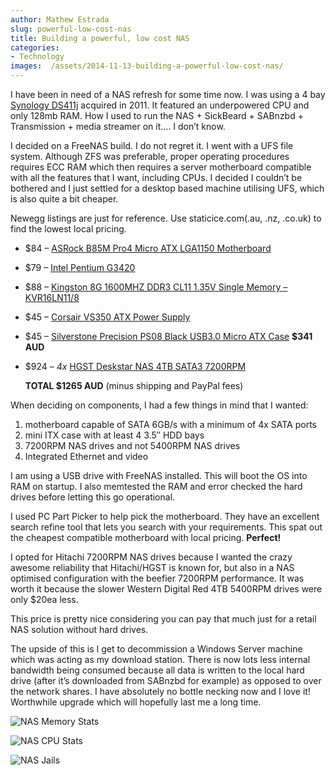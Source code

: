 ```yaml
---
author: Mathew Estrada
slug: powerful-low-cost-nas
title: Building a powerful, low cost NAS
categories:
- Technology
images:  /assets/2014-11-13-building-a-powerful-low-cost-nas/
---
```


I have been in need of a NAS refresh for some time now. I was using a 4 bay [Synology DS411j](http://www.engadget.com/products/synology/ds411j/specs/) acquired in 2011. It featured an underpowered CPU and only 128mb RAM. How I used to run the NAS + SickBeard + SABnzbd + Transmission + media streamer on it…. I don’t know.

I decided on a FreeNAS build. I do not regret it. I went with a UFS file system. Although ZFS was preferable, proper operating procedures requires ECC RAM which then requires a server motherboard compatible with all the features that I want, including CPUs. I decided I couldn’t be bothered and I just settled for a desktop based machine utilising UFS, which is also quite a bit cheaper.

<!--more-->

Newegg listings are just for reference. Use staticice.com(.au, .nz, .co.uk) to find the lowest local pricing.



- $84 – [ASRock B85M Pro4 Micro ATX LGA1150 Motherboard](http://www.newegg.com/Product/Product.aspx?Item=N82E16813157388)

- $79 – [Intel Pentium G3420](http://www.newegg.com/Product/Product.aspx?Item=N82E16819116949)

- $88 – [Kingston 8G 1600MHZ DDR3 CL11 1.35V Single Memory – KVR16LN11/8](http://www.newegg.com/Product/Product.aspx?Item=054-00X6-00002&cm_re=KVR16LN11%2f8-_-054-00X6-00002-_-Product)

- $45 – [Corsair VS350 ATX Power Supply](http://www.pccasegear.com/index.php?main_page=product_info&products_id=22269)

- \$45 – [Silverstone Precision PS08 Black USB3.0 Micro ATX Case](http://www.newegg.com/Product/Product.aspx?Item=N82E16811163247)
  **$341 AUD**

-  \$924 – *4x* [HGST Deskstar NAS 4TB SATA3 7200RPM](http://www.amazon.com/HGST-Deskstar-3-5-Inch-Internal-0S03664/dp/B00HHAJRU0)

   **TOTAL $1265 AUD** (minus shipping and PayPal fees)



When deciding on components, I had a few things in mind that I wanted:

1. motherboard capable of SATA 6GB/s with a minimum of 4x SATA ports
2. mini ITX case with at least 4 3.5″ HDD bays
3. 7200RPM NAS drives and not 5400RPM NAS drives
4. Integrated Ethernet and video



I am using a USB drive with FreeNAS installed. This will boot the OS into RAM on startup. I also memtested the RAM and error checked the hard drives before letting this go operational.

I used PC Part Picker to help pick the motherboard. They have an excellent search refine tool that lets you search with your requirements. This spat out the cheapest compatible motherboard with local pricing. **Perfect!**

I opted for Hitachi 7200RPM NAS drives because I wanted the crazy awesome reliability that Hitachi/HGST is known for, but also in a NAS optimised configuration with the beefier 7200RPM performance. It was worth it because the slower Western Digital Red 4TB 5400RPM drives were only $20ea less.

This price is pretty nice considering you can pay that much just for a retail NAS solution without hard drives.

The upside of this is I get to decommission a Windows Server machine which was acting as my download station. There is now lots less internal bandwidth being consumed because all data is written to the local hard drive (after it’s downloaded from SABnzbd for example) as opposed to over the network shares. I have absolutely no bottle necking now and I love it! Worthwhile upgrade which will hopefully last me a long time.




![NAS Memory Stats]({{page.images}}mem.png)

![NAS CPU Stats]({{page.images}}cpu.png)

![NAS Jails]({{page.images}}jails.png)